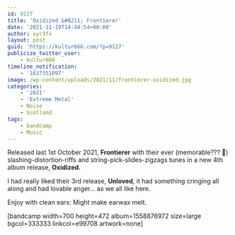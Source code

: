 ```yaml
---
id: 9127
title: 'Oxidized &#8211; Frontierer'
date: '2021-11-19T14:44:54+00:00'
author: syr3fx
layout: post
guid: 'https://kultur666.com/?p=9127'
publicize_twitter_user:
    - kultur666
timeline_notification:
    - '1637351097'
image: /wp-content/uploads/2021/11/frontierer-oxidized.jpg
categories:
    - '2021'
    - 'Extreme Metal'
    - Noise
    - Scotland
tags:
    - bandcamp
    - Music
---
```


Released last 1st October 2021, **Frontierer** with their ever (memorable??? 🤣) slashing-distortion-riffs and string-pick-slides-zigzags tunes in a new 4th album release, **Oxidized.**

I had really liked their 3rd release, **Unloved**, it had something cringing all along and had lovable anger… as we all like here.

Enjoy with clean ears: Might make earwax melt.

\[bandcamp width=700 height=472 album=1558876972 size=large bgcol=333333 linkcol=e99708 artwork=none\]